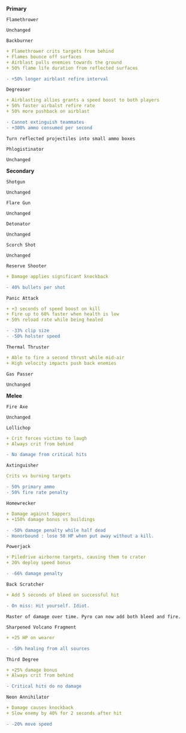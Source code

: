 __**Primary**__

```fix
Flamethrower
```
```
Unchanged
```


```fix
Backburner
```
```yaml
+ Flamethrower crits targets from behind
+ Flames bounce off surfaces
+ Airblast pulls enemies towards the ground
+ 50% flame life duration from reflected surfaces
```
```diff
- +50% longer airblast refire interval
```

```fix
Degreaser
```
```yaml
+ Airblasting allies grants a speed boost to both players
+ 50% faster airbalst refire rate
+ 50% more pushback on airblast
```
```diff
- Cannot extinguish teammates
- +300% ammo consumed per second
```
```
Turn reflected projectiles into small ammo boxes
```


```fix
Phlogistinator
```
```
Unchanged
```

__**Secondary**__


```fix
Shotgun
```
```
Unchanged
```


```fix
Flare Gun
```
```
Unchanged
```


```fix
Detonator
```
```
Unchanged
```


```fix
Scorch Shot
```
```
Unchanged
```


```fix
Reserve Shooter
```
```yaml
+ Damage applies significant knockback
```
```diff
- 40% bullets per shot
```


```fix
Panic Attack
```
```yaml
+ +3 seconds of speed boost on kill
+ Fire up to 60% faster when health is low
+ 50% reload rate while being healed
```

```diff
- -33% clip size
- -50% holster speed
```

```fix
Thermal Thruster
```
```yaml
+ Able to fire a second thrust while mid-air
+ High velocity impacts push back enemies
```


```fix
Gas Passer
```
```
Unchanged
```

__**Melee**__


```fix
Fire Axe
```
```
Unchanged
```


```fix
Lollichop
```
```yaml
+ Crit forces victims to laugh
+ Always crit from behind
```
```diff
- No damage from critical hits
```


```fix
Axtinguisher
```
```yaml
Crits vs burning targets
```
```diff
- 50% primary ammo
- 50% fire rate penalty
```


```fix
Homewrecker
```
```yaml
+ Damage against Sappers
+ +150% damage bonus vs buildings
```
```diff
- -50% damage penalty while half dead
- Honorbound : lose 50 HP when put away without a kill.
```


```fix
Powerjack
```
```yaml
+ Piledrive airborne targets, causing them to crater
+ 20% deploy speed bonus
```
```diff
- -66% damage penalty
```


```fix
Back Scratcher
```
```yaml
+ Add 5 seconds of bleed on successful hit
```
```diff
- On miss: Hit yourself. Idiot.
```
```
Master of damage over time. Pyro can now add both bleed and fire.
```


```fix
Sharpened Volcano Fragment
```
```yaml
+ +25 HP on wearer
```
```diff
- -50% healing from all sources
```


```fix
Third Degree
```
```yaml
+ +25% damage bonus
+ Always crit from behind
```
```diff
- Critical hits do no damage
```


```fix
Neon Annihilator
```
```yaml
+ Damage causes knockback
+ Slow enemy by 40% for 2 seconds after hit
```
```diff
- -20% move speed
```

